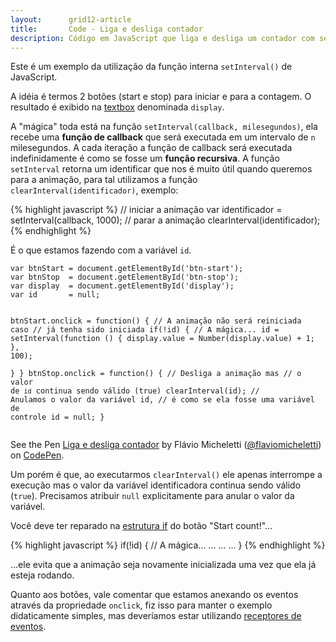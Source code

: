```yaml
---
layout:      grid12-article
title:       Code - Liga e desliga contador
description: Código em JavaScript que liga e desliga um contador com setInterval().
---
```


Este é um exemplo da utilização da função interna `setInterval()` de JavaScript.

A idéia é termos 2 botões (start e stop) para iniciar e para a contagem. O resultado é exibido na [textbox](/html-css/formularios/text-box/)
denominada `display`.

A "mágica" toda está na função `setInterval(callback, milesegundos)`, ela recebe uma __função de callback__ que será 
executada em um intervalo de `n` milesegundos. A cada iteração a função de callback será executada indefinidamente é 
como se fosse um __função recursiva__. A função `setInterval` retorna um identificar que nos é muito útil quando queremos
para a animação, para tal utilizamos a função `clearInterval(identificador)`, exemplo:

{% highlight javascript %}
// iniciar a animação
var identificador = setInterval(callback, 1000);
// parar a animação
clearInterval(identificador);
{% endhighlight %}

É o que estamos fazendo com a variável `id`.

<div data-height="553" data-theme-id="2897" data-slug-hash="zfmkj" data-default-tab="js" data-user="flaviomicheletti" class='codepen'><pre><code>var btnStart = document.getElementById(&#x27;btn-start&#x27;);
var btnStop  = document.getElementById(&#x27;btn-stop&#x27;);
var display  = document.getElementById(&#x27;display&#x27;);
var id       = null;

btnStart.onclick = function() {
  // A animação não será reiniciada caso
  // já tenha sido iniciada
  if(!id) {
    // A mágica...
    id = setInterval(function () {
      display.value = Number(display.value) + 1;
    }, 100);    
  }
}
btnStop.onclick = function() {
  // Desliga a animação mas
  // o valor de `id` continua sendo válido (true)
  clearInterval(id);
  // Anulamos o valor da variável id,
  // é como se ela fosse uma variável de controle
  id = null;
}</code></pre>
<p>See the Pen <a href='http://codepen.io/flaviomicheletti/pen/zfmkj/'>Liga e desliga contador</a> by Flávio Micheletti (<a href='http://codepen.io/flaviomicheletti'>@flaviomicheletti</a>) on <a href='http://codepen.io'>CodePen</a>.</p>
</div><script async src="//assets.codepen.io/assets/embed/ei.js"></script>

Um porém é que, ao executarmos `clearInterval()` ele apenas interrompe a execução mas o valor da variável identificadora
continua sendo válido (`true`). Precisamos atribuir `null` explicitamente para anular o valor da variável.

Você deve ter reparado na [estrutura if](/javascript/refs/if-else/) do botão "Start count!"...

{% highlight javascript %}
if(!id) {
  // A mágica...
    ...
    ...
    ...
}
{% endhighlight %}

...ele evita que a animação seja novamente inicializada uma vez que ela já esteja rodando.

Quanto aos botões, vale comentar que estamos anexando os eventos através da propriedade `onclick`, fiz isso para manter
o exemplo didaticamente simples, mas deveríamos estar utilizando [receptores de eventos](/javascript/tratando-eventos/).

